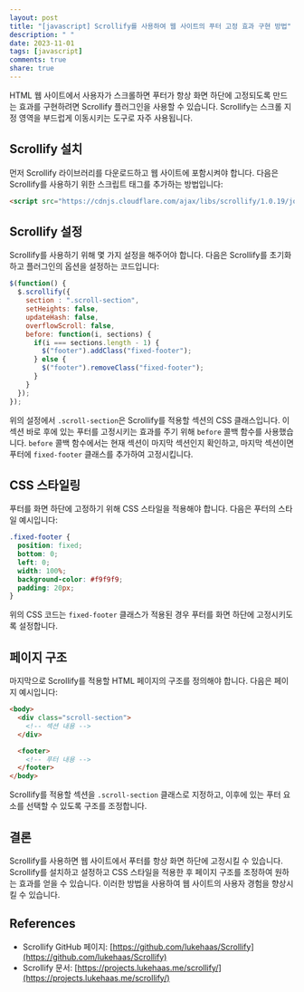 ```yaml
---
layout: post
title: "[javascript] Scrollify를 사용하여 웹 사이트의 푸터 고정 효과 구현 방법"
description: " "
date: 2023-11-01
tags: [javascript]
comments: true
share: true
---
```


HTML 웹 사이트에서 사용자가 스크롤하면 푸터가 항상 화면 하단에 고정되도록 만드는 효과를 구현하려면 Scrollify 플러그인을 사용할 수 있습니다. Scrollify는 스크롤 지정 영역을 부드럽게 이동시키는 도구로 자주 사용됩니다.

## Scrollify 설치

먼저 Scrollify 라이브러리를 다운로드하고 웹 사이트에 포함시켜야 합니다. 다음은 Scrollify를 사용하기 위한 스크립트 태그를 추가하는 방법입니다:

```html
<script src="https://cdnjs.cloudflare.com/ajax/libs/scrollify/1.0.19/jquery.scrollify.min.js"></script>
```

## Scrollify 설정

Scrollify를 사용하기 위해 몇 가지 설정을 해주어야 합니다. 다음은 Scrollify를 초기화하고 플러그인의 옵션을 설정하는 코드입니다:

```javascript
$(function() {
  $.scrollify({
    section : ".scroll-section",
    setHeights: false,
    updateHash: false,
    overflowScroll: false,
    before: function(i, sections) {
      if(i === sections.length - 1) {
        $("footer").addClass("fixed-footer");
      } else {
        $("footer").removeClass("fixed-footer");
      }
    }
  });
});
```

위의 설정에서 `.scroll-section`은 Scrollify를 적용할 섹션의 CSS 클래스입니다. 이 섹션 바로 후에 있는 푸터를 고정시키는 효과를 주기 위해 `before` 콜백 함수를 사용했습니다. `before` 콜백 함수에서는 현재 섹션이 마지막 섹션인지 확인하고, 마지막 섹션이면 푸터에 `fixed-footer` 클래스를 추가하여 고정시킵니다.

## CSS 스타일링

푸터를 화면 하단에 고정하기 위해 CSS 스타일을 적용해야 합니다. 다음은 푸터의 스타일 예시입니다:

```css
.fixed-footer {
  position: fixed;
  bottom: 0;
  left: 0;
  width: 100%;
  background-color: #f9f9f9;
  padding: 20px;
}
```

위의 CSS 코드는 `fixed-footer` 클래스가 적용된 경우 푸터를 화면 하단에 고정시키도록 설정합니다.

## 페이지 구조

마지막으로 Scrollify를 적용할 HTML 페이지의 구조를 정의해야 합니다. 다음은 페이지 예시입니다:

```html
<body>
  <div class="scroll-section">
    <!-- 섹션 내용 -->
  </div>

  <footer>
    <!-- 푸터 내용 -->
  </footer>
</body>
```

Scrollify를 적용할 섹션을 `.scroll-section` 클래스로 지정하고, 이후에 있는 푸터 요소를 선택할 수 있도록 구조를 조정합니다.

## 결론

Scrollify를 사용하면 웹 사이트에서 푸터를 항상 화면 하단에 고정시킬 수 있습니다. Scrollify를 설치하고 설정하고 CSS 스타일을 적용한 후 페이지 구조를 조정하여 원하는 효과를 얻을 수 있습니다. 이러한 방법을 사용하여 웹 사이트의 사용자 경험을 향상시킬 수 있습니다.

## References

- Scrollify GitHub 페이지: [https://github.com/lukehaas/Scrollify](https://github.com/lukehaas/Scrollify)
- Scrollify 문서: [https://projects.lukehaas.me/scrollify/](https://projects.lukehaas.me/scrollify/)
